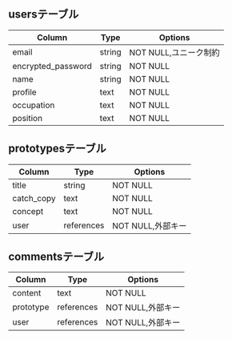 ## usersテーブル

|Column|Type|Options|
|------|----|-------|
|email|string|NOT NULL,ユニーク制約|
|encrypted_password|string|NOT NULL|
|name|string|NOT NULL|
|profile|text|NOT NULL|
|occupation|text|NOT NULL|
|position|text|NOT NULL|

## prototypesテーブル

|Column|Type|Options|
|------|----|-------|
|title|string|NOT NULL|
|catch_copy|text|NOT NULL|
|concept|text|NOT NULL|
|user|references|NOT NULL,外部キー|

## commentsテーブル

|Column|Type|Options|
|------|----|-------|
|content|text|NOT NULL|
|prototype|references|NOT NULL,外部キー|
|user|references|NOT NULL,外部キー|
